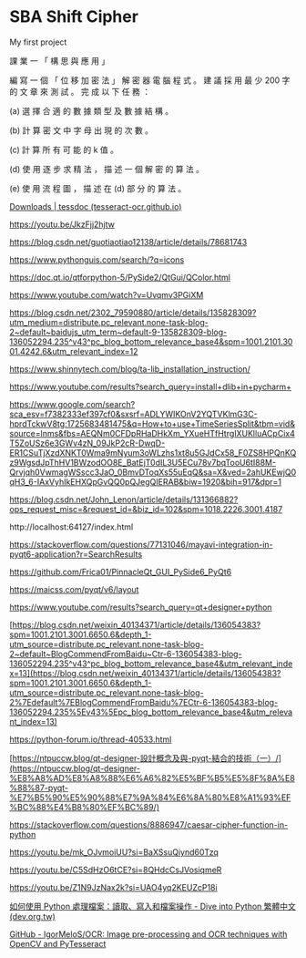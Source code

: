 # SBA Shift Cipher
My first project

課 業 一 「 構 思 與 應 用 」

編 寫 一 個 「 位 移 加 密 法 」 解 密 器 電 腦 程 式 。 建 議 採 用 最 少 200 字 的 文 章 來 測 試 。 完 成
以 下 任 務 ：

(a) 選 擇 合 適 的 數 據 類 型 及 數 據 結 構 。

(b) 計 算 密 文 中 字 母 出 現 的 次 數 。

(c) 計 算 所 有 可 能 的 k 值 。

(d) 使 用 逐 步 求 精 法 ， 描 述 一 個 解 密 的 算 法 。

(e) 使 用 流 程 圖 ， 描 述 在 (d) 部 分 的 算 法 。





[Downloads | tessdoc (tesseract-ocr.github.io)](https://tesseract-ocr.github.io/tessdoc/Downloads.html)

https://youtu.be/JkzFjj2hjtw

https://blog.csdn.net/guotiaotiao12138/article/details/78681743

https://www.pythonguis.com/search/?q=icons

https://doc.qt.io/qtforpython-5/PySide2/QtGui/QColor.html

https://www.youtube.com/watch?v=Uvqmv3PGiXM

https://blog.csdn.net/2302_79590880/article/details/135828309?utm_medium=distribute.pc_relevant.none-task-blog-2~default~baidujs_utm_term~default-9-135828309-blog-136052294.235^v43^pc_blog_bottom_relevance_base4&spm=1001.2101.3001.4242.6&utm_relevant_index=12

https://www.shinnytech.com/blog/ta-lib_installation_instruction/

https://www.youtube.com/results?search_query=install+dlib+in+pycharm+

https://www.google.com/search?sca_esv=f7382333ef397cf0&sxsrf=ADLYWIKOnV2YQTVKlmG3C-hprdTckwV8tg:1725683481475&q=How+to+use+TimeSeriesSplit&tbm=vid&source=lnms&fbs=AEQNm0CFDpRHaDHkXm_YXueHTfHtrgIXUKlluACpCix4T5ZoUSz6e3GWv4zN_09JkP2cR-DwqD-ER1CSuTjXzdXNKT0Wma9mNyum3oWLzhs1xt8u5GJdCx58_F0ZS8HPQnKQz9WgsdJpThHV1BWzodOO8E_BatEjT0dIL3U5ECu78v7bqTooU6tI88M-Qrvjqh0VwmagWSscc3JaO_0BmvDToqXs55uEqQ&sa=X&ved=2ahUKEwjQ0qH3_6-IAxVyhIkEHXQpGvQQ0pQJegQIERAB&biw=1920&bih=917&dpr=1

https://blog.csdn.net/John_Lenon/article/details/131366882?ops_request_misc=&request_id=&biz_id=102&spm=1018.2226.3001.4187

http://localhost:64127/index.html

https://stackoverflow.com/questions/77131046/mayavi-integration-in-pyqt6-application?r=SearchResults

https://github.com/Frica01/PinnacleQt_GUI_PySide6_PyQt6

https://maicss.com/pyqt/v6/layout

https://www.youtube.com/results?search_query=qt+designer+python

[https://blog.csdn.net/weixin_40134371/article/details/136054383?spm=1001.2101.3001.6650.6&depth_1-utm_source=distribute.pc_relevant.none-task-blog-2~default~BlogCommendFromBaidu~Ctr-6-136054383-blog-136052294.235^v43^pc_blog_bottom_relevance_base4&utm_relevant_index=13](https://blog.csdn.net/weixin_40134371/article/details/136054383?spm=1001.2101.3001.6650.6&depth_1-utm_source=distribute.pc_relevant.none-task-blog-2%7Edefault%7EBlogCommendFromBaidu%7ECtr-6-136054383-blog-136052294.235%5Ev43%5Epc_blog_bottom_relevance_base4&utm_relevant_index=13)

https://python-forum.io/thread-40533.html

[https://ntpuccw.blog/qt-designer-設計概念及與-pyqt-結合的技術（一）/](https://ntpuccw.blog/qt-designer-%E8%A8%AD%E8%A8%88%E6%A6%82%E5%BF%B5%E5%8F%8A%E8%88%87-pyqt-%E7%B5%90%E5%90%88%E7%9A%84%E6%8A%80%E8%A1%93%EF%BC%88%E4%B8%80%EF%BC%89/)

https://stackoverflow.com/questions/8886947/caesar-cipher-function-in-python

https://youtu.be/mk_OJvmoiUU?si=BaXSsuQiynd60Tzq

https://youtu.be/C5SdHzO6tCE?si=8QHdcCsJVosiqmeR

https://youtu.be/Z1N9JzNax2k?si=UAO4yq2KEUZcP18i

[如何使用 Python 處理檔案：讀取、寫入和檔案操作 - Dive into Python 繁體中文 (dev.org.tw)](https://diveintopython.dev.org.tw/learn/file-handling)

[GitHub - IgorMeloS/OCR: Image pre-processing and OCR techniques with OpenCV and PyTesseract](https://github.com/IgorMeloS/OCR)
